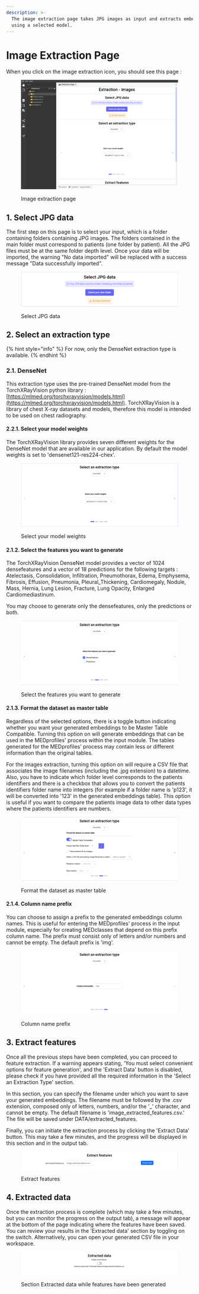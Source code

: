 ```yaml
---
description: >-
  The image extraction page takes JPG images as input and extracts embeddings
  using a selected model.
---
```


# Image Extraction Page

When you click on the image extraction icon, you should see this page :

<figure><img src="../../../.gitbook/assets/extractionimg.png" alt=""><figcaption><p>Image extraction page</p></figcaption></figure>

## 1. Select JPG data

The first step on this page is to select your input, which is a folder containing folders containing JPG images. The folders contained in the main folder must correspond to patients (one folder by patient). All the JPG files must be at the same folder depth level. Once your data will be imported, the warning "No data imported" will be replaced with a success message "Data successfully imported".

<figure><img src="../../../.gitbook/assets/selectjspg.png" alt=""><figcaption><p>Select JPG data</p></figcaption></figure>

## 2. Select an extraction type

{% hint style="info" %}
For now, only the DenseNet extraction type is available.
{% endhint %}

### 2.1. DenseNet

This extraction type uses the pre-trained DenseNet model from the TorchXRayVision python library : [https://mlmed.org/torchxrayvision/models.html](https://mlmed.org/torchxrayvision/models.html). TorchXRayVision is a library of chest X-ray datasets and models, therefore this model is intended to be used on chest radiography.&#x20;

#### 2.2.1. Select your model weights

The TorchXRayVision library provides seven different weights for the DenseNet model that are available in our application. By default the model weights is set to 'densenet121-res224-chex'.

<figure><img src="../../../.gitbook/assets/weights.png" alt=""><figcaption><p>Select your model weights</p></figcaption></figure>

#### 2.1.2. Select the features you want to generate

The TorchXRayVision DenseNet model provides a vector of 1024 densefeatures and a vector of 18 predictions for the following targets : Atelectasis, Consolidation, Infiltration, Pneumothorax, Edema, Emphysema, Fibrosis, Effusion, Pneumonia, Pleural\_Thickening, Cardiomegaly, Nodule, Mass, Hernia, Lung Lesion, Fracture, Lung Opacity, Enlarged Cardiomediastinum.

You may choose to generate only the densefeatures, only the predictions or both.

<figure><img src="../../../.gitbook/assets/checkbox.png" alt=""><figcaption><p>Select the features you want to generate</p></figcaption></figure>

#### 2.1.3. Format the dataset as master table

Regardless of the selected options, there is a toggle button indicating whether you want your generated embeddings to be Master Table Compatible. Turning this option on will generate embeddings that can be used in the MEDprofiles' process within the input module. The tables generated for the MEDprofiles' process may contain less or different information than the original tables.&#x20;

For the images extraction, turning this option on will require a CSV file that associates the image filenames (including the .jpg extension) to a datetime. Also, you have to indicate which folder level corresponds to the patients identifiers and there is a checkbox that allows you to convert the patients identifiers folder name into integers (for example if a folder name is 'p123', it will be converted into '123' in the generated embeddings table). This option is useful if you want to compare the patients image data to other data types where the patients identifiers are numbers.

<figure><img src="../../../.gitbook/assets/master.png" alt=""><figcaption><p>Format the dataset as master table</p></figcaption></figure>

#### 2.1.4. Column name prefix

You can choose to assign a prefix to the generated embeddings column names. This is useful for entering the MEDprofiles' process in the input module, especially for creating MEDclasses that depend on this prefix column name. The prefix must consist only of letters and/or numbers and cannot be empty. The default prefix is 'img'.

<figure><img src="../../../.gitbook/assets/prefix (1).png" alt=""><figcaption><p>Column name prefix</p></figcaption></figure>

## 3. Extract features

Once all the previous steps have been completed, you can proceed to feature extraction. If a warning appears stating, 'You must select convenient options for feature generation', and the 'Extract Data' button is disabled, please check if you have provided all the required information in the 'Select an Extraction Type' section.&#x20;

In this section, you can specify the filename under which you want to save your generated embeddings. The filename must be followed by the .csv extension, composed only of letters, numbers, and/or the '\_' character, and cannot be empty. The default filename is 'image\_extracted\_features.csv.' The file will be saved under DATA/extracted\_features.&#x20;

Finally, you can initiate the extraction process by clicking the 'Extract Data' button. This may take a few minutes, and the progress will be displayed in this section and in the output tab.

<figure><img src="../../../.gitbook/assets/extract (2).png" alt=""><figcaption><p>Extract features</p></figcaption></figure>

## 4. Extracted data

Once the extraction process is complete (which may take a few minutes, but you can monitor the progress on the output tab), a message will appear at the bottom of the page indicating where the features have been saved. You can review your results in the 'Extracted data' section by toggling on the switch. Alternatively, you can open your generated CSV file in your workspace.

<figure><img src="../../../.gitbook/assets/extracted_data (1).png" alt=""><figcaption><p>Section Extracted data while features have been generated</p></figcaption></figure>
